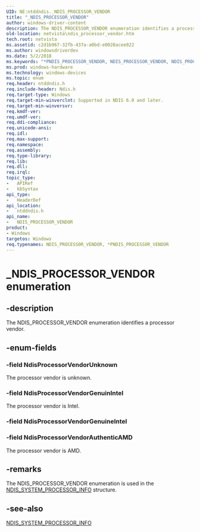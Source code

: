 ```yaml
---
UID: NE:ntddndis._NDIS_PROCESSOR_VENDOR
title: "_NDIS_PROCESSOR_VENDOR"
author: windows-driver-content
description: The NDIS_PROCESSOR_VENDOR enumeration identifies a processor vendor.
old-location: netvista\ndis_processor_vendor.htm
tech.root: netvista
ms.assetid: c2d1b967-32fb-437a-a0bd-e0028acee022
ms.author: windowsdriverdev
ms.date: 5/2/2018
ms.keywords: "*PNDIS_PROCESSOR_VENDOR, NDIS_PROCESSOR_VENDOR, NDIS_PROCESSOR_VENDOR enumeration [Network Drivers Starting with Windows Vista], NdisProcessorVendorAuthenticAMD, NdisProcessorVendorGenuinIntel, NdisProcessorVendorUnknown, PNDIS_PROCESSOR_VENDOR, PNDIS_PROCESSOR_VENDOR enumeration pointer [Network Drivers Starting with Windows Vista], _NDIS_PROCESSOR_VENDOR, ndis_sysinfo_ref_7037b548-2ccc-4f39-9b34-33002f811bf1.xml, netvista.ndis_processor_vendor, ntddndis/NDIS_PROCESSOR_VENDOR, ntddndis/NdisProcessorVendorAuthenticAMD, ntddndis/NdisProcessorVendorGenuinIntel, ntddndis/NdisProcessorVendorUnknown, ntddndis/PNDIS_PROCESSOR_VENDOR"
ms.prod: windows-hardware
ms.technology: windows-devices
ms.topic: enum
req.header: ntddndis.h
req.include-header: Ndis.h
req.target-type: Windows
req.target-min-winverclnt: Supported in NDIS 6.0 and later.
req.target-min-winversvr: 
req.kmdf-ver: 
req.umdf-ver: 
req.ddi-compliance: 
req.unicode-ansi: 
req.idl: 
req.max-support: 
req.namespace: 
req.assembly: 
req.type-library: 
req.lib: 
req.dll: 
req.irql: 
topic_type:
-	APIRef
-	kbSyntax
api_type:
-	HeaderDef
api_location:
-	ntddndis.h
api_name:
-	NDIS_PROCESSOR_VENDOR
product:
- Windows
targetos: Windows
req.typenames: NDIS_PROCESSOR_VENDOR, *PNDIS_PROCESSOR_VENDOR
---
```


# _NDIS_PROCESSOR_VENDOR enumeration


## -description


The NDIS_PROCESSOR_VENDOR enumeration identifies a processor vendor.


## -enum-fields




### -field NdisProcessorVendorUnknown

The processor vendor is unknown.


### -field NdisProcessorVendorGenuinIntel

The processor vendor is Intel.


### -field NdisProcessorVendorGenuineIntel


### -field NdisProcessorVendorAuthenticAMD

The processor vendor is AMD.


## -remarks



The NDIS_PROCESSOR_VENDOR enumeration is used in the 
    <a href="https://msdn.microsoft.com/f59b9394-7742-423d-9a6e-3a429ccb0740">
    NDIS_SYSTEM_PROCESSOR_INFO</a> structure.




## -see-also




<a href="https://msdn.microsoft.com/library/windows/hardware/ff567871">NDIS_SYSTEM_PROCESSOR_INFO</a>
 

 

